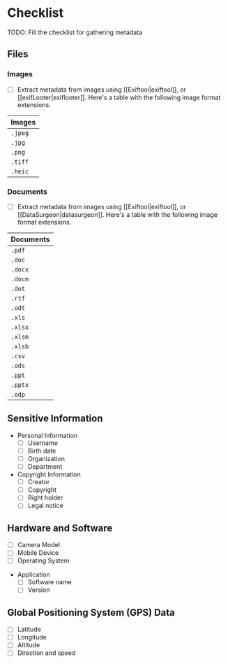 # Checklist

TODO: Fill the checklist for gathering metadata

## Files

### Images

- [ ] Extract metadata from images using [[Exiftool|exiftool]], or [[exifLooter|exiflooter]]. Here's a table with the following image format extensions.

| Images  |
| ------- |
| `.jpeg` |
| `.jpg`  |
| `.png`  |
| `.tiff` |
| `.heic` |

### Documents

- [ ] Extract metadata from images using [[Exiftool|exiftool]], or [[DataSurgeon|datasurgeon]]. Here's a table with the following image format extensions.

| Documents |
| --------- |
| `.pdf`    |
| `.doc`    |
| `.docx`   |
| `.docm`   |
| `.dot`    |
| `.rtf`    |
| `.odt`    |
| `.xls`    |
| `.xlsx`   |
| `.xlsm`   |
| `.xlsb`   |
| `.csv`    |
| `.ods`    |
| `.ppt`    |
| `.pptx`   |
| `.odp`    |


## Sensitive Information

- Personal Information
	- [ ] Username
	- [ ] Birth date
	- [ ] Organization
	- [ ] Department
- Copyright Information
	- [ ] Creator
	- [ ] Copyright
	- [ ] Right holder
	- [ ] Legal notice

## Hardware and Software

- [ ] Camera Model
- [ ] Mobile Device
- [ ] Operating System
- Application
	- [ ] Software name
	- [ ] Version

## Global Positioning System (GPS) Data

- [ ] Latitude
- [ ] Longitude
- [ ] Altitude
- [ ] Direction and speed